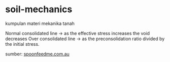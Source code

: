 # soil-mechanics
kumpulan materi mekanika tanah

Normal consolidated line -> as the effective stress increases the void decreases
Over consolidated line -> as the preconsolidation ratio divided by the initial stress.


sumber:
[spoonfeedme.com.au](https://spoonfeedme.com.au/course/148/super/soil101/geology-soil-and-geotechnical-engineering/video/12007)

